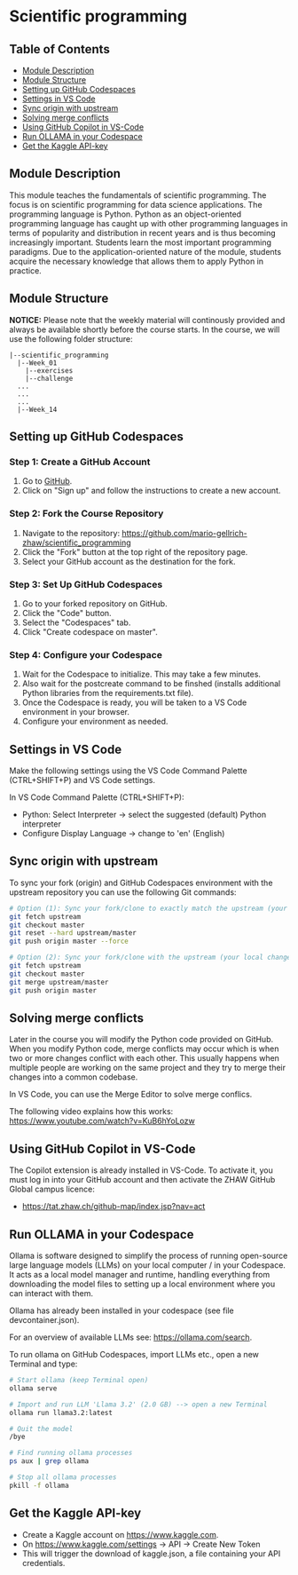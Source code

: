 # Scientific programming

## Table of Contents
  - [Module Description](#module-description)
  - [Module Structure](#module-structure)
  - [Setting up GitHub Codespaces](#setting-up-github-codespaces)
  - [Settings in VS Code](#settings-in-vs-code)
  - [Sync origin with upstream](#sync-origin-with-upstream)
  - [Solving merge conflicts](#solving-merge-conflicts)
  - [Using GitHub Copilot in VS-Code](#using-github-copilot-in-vs-code)
  - [Run OLLAMA in your Codespace](#run-ollama-in-your-codespace)
  - [Get the Kaggle API-key](#get-the-kaggle-api-key)

## Module Description

This module teaches the fundamentals of scientific programming. The focus is on scientific programming for data science applications. The programming language is Python. Python as an object-oriented programming language has caught up with other programming languages in terms of popularity and distribution in recent years and is thus becoming increasingly important. Students learn the most important programming paradigms. Due to the application-oriented nature of the module, students acquire the necessary knowledge that allows them to apply Python in practice.

## Module Structure

**NOTICE:** Please note that the weekly material will continously provided and always be available shortly before the course starts. In the course, we will use the following folder structure:

```plaintext
|--scientific_programming
  |--Week_01
    |--exercises
    |--challenge
  ...
  ...
  ...
  |--Week_14
```

## Setting up GitHub Codespaces

### Step 1: Create a GitHub Account
1. Go to [GitHub](https://github.com/).
2. Click on "Sign up" and follow the instructions to create a new account.

### Step 2: Fork the Course Repository
1. Navigate to the repository: https://github.com/mario-gellrich-zhaw/scientific_programming
2. Click the "Fork" button at the top right of the repository page.
3. Select your GitHub account as the destination for the fork.

### Step 3: Set Up GitHub Codespaces
1. Go to your forked repository on GitHub.
2. Click the "Code" button.
3. Select the "Codespaces" tab.
4. Click "Create codespace on master".

### Step 4: Configure your Codespace
1. Wait for the Codespace to initialize. This may take a few minutes.
2. Also wait for the postcreate command to be finshed (installs additional Python libraries from the requirements.txt file).
3. Once the Codespace is ready, you will be taken to a VS Code environment in your browser.
4. Configure your environment as needed.

## Settings in VS Code

Make the following settings using the VS Code Command Palette (CTRL+SHIFT+P) and VS Code settings.  

In VS Code Command Palette (CTRL+SHIFT+P):      
* Python: Select Interpreter -> select the suggested (default) Python interpreter
* Configure Display Language -> change to 'en' (English)

## Sync origin with upstream

To sync your fork (origin) and GitHub Codespaces environment with the upstream repository you can use the following Git commands:

```bash
# Option (1): Sync your fork/clone to exactly match the upstream (your local changes will be overwritten)
git fetch upstream
git checkout master
git reset --hard upstream/master
git push origin master --force

# Option (2): Sync your fork/clone with the upstream (your local changes are preserved but merge conflicts may have to be resolved)
git fetch upstream
git checkout master
git merge upstream/master
git push origin master
```

## Solving merge conflicts

Later in the course you will modify the Python code provided on GitHub. When you modify Python code, merge conflicts may occur which is when two or more changes conflict with each other. This usually happens when multiple people are working on the same project and they try to merge their changes into a common codebase.

In VS Code, you can use the Merge Editor to solve merge conflics.

The following video explains how this works: https://www.youtube.com/watch?v=KuB6hYoLozw

## Using GitHub Copilot in VS-Code
   
   The Copilot extension is already installed in VS-Code. 
   To activate it, you must log in into your GitHub account and then activate the ZHAW GitHub Global campus licence:
   - https://tat.zhaw.ch/github-map/index.jsp?nav=act

## Run OLLAMA in your Codespace
   
   Ollama is software designed to simplify the process of running open-source large language models (LLMs) on your local computer / in your Codespace. It acts as a local model manager and runtime, handling everything from downloading the model files to setting up a local environment where you can interact with them.

   Ollama has already been installed in your codespace (see file devcontainer.json).

   For an overview of available LLMs see: https://ollama.com/search.

   To run ollama on GitHub Codespaces, import LLMs etc., open a new Terminal and type:
   ```bash
   # Start ollama (keep Terminal open)
   ollama serve

   # Import and run LLM 'Llama 3.2' (2.0 GB) --> open a new Terminal
   ollama run llama3.2:latest

   # Quit the model
   /bye

   # Find running ollama processes
   ps aux | grep ollama

   # Stop all ollama processes
   pkill -f ollama
   ```

## Get the Kaggle API-key

   - Create a Kaggle account on https://www.kaggle.com.
   - On https://www.kaggle.com/settings -> API -> Create New Token
   - This will trigger the download of kaggle.json, a file containing your API credentials.
